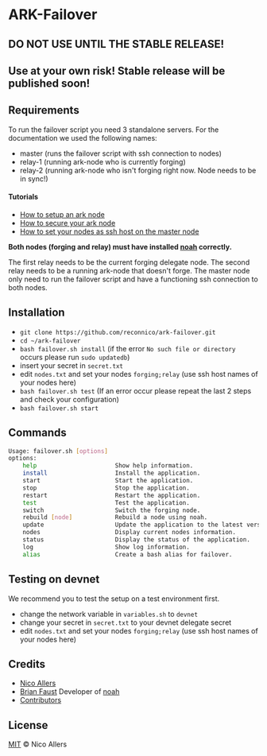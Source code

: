 # ARK-Failover

## DO NOT USE UNTIL THE STABLE RELEASE!
## Use at your own risk! Stable release will be published soon!

## Requirements

To run the failover script you need 3 standalone servers. For the documentation we used the following names: 

* master (runs the failover script with ssh connection to nodes)
* relay-1 (running ark-node who is currently forging)
* relay-2 (running ark-node who isn't forging right now. Node needs to be in sync!)

#### Tutorials
* [How to setup an ark node](https://blog.ark.io/how-to-setup-a-node-for-ark-and-a-basic-cheat-sheet-4f82910719da)
* [How to secure your ark node](https://blog.ark.io/how-to-secure-your-ark-node-541254028616)
* [How to set your nodes as ssh host on the master node](https://www.digitalocean.com/community/tutorials/how-to-configure-custom-connection-options-for-your-ssh-client)

**Both nodes (forging and relay) must have installed [noah](https://github.com/faustbrian/noah) correctly.**

The first relay needs to be the current forging delegate node. The second relay needs to be a running ark-node that doesn't forge.
The master node only need to run the failover script and have a functioning ssh connection to both nodes.

## Installation

* `git clone https://github.com/reconnico/ark-failover.git`
* `cd ~/ark-failover`
* `bash failover.sh install` (if the error `No such file or directory` occurs please run `sudo updatedb`)
* insert your secret in `secret.txt`
* edit `nodes.txt` and set your nodes `forging;relay` (use ssh host names of your nodes here)
* `bash failover.sh test` (If an error occur please repeat the last 2 steps and check your configuration)
* `bash failover.sh start`

## Commands

```bash
Usage: failover.sh [options]
options:
    help                      Show help information.
    install                   Install the application.
    start                     Start the application.
    stop                      Stop the application.
    restart                   Restart the application.
    test                      Test the application.
    switch                    Switch the forging node.
    rebuild [node]            Rebuild a node using noah.
    update                    Update the application to the latest version.
    nodes                     Display current nodes information.
    status                    Display the status of the application.
    log                       Show log information.
    alias                     Create a bash alias for failover.
```

## Testing on devnet

We recommend you to test the setup on a test environment first.

* change the network variable in `variables.sh` to `devnet`
* change your secret in `secret.txt` to your devnet delegate secret
* edit `nodes.txt` and set your nodes `forging;relay` (use ssh host names of your nodes here)

## Credits
* [Nico Allers](https://github.com/reconnico)
* [Brian Faust](https://github.com/faustbrian) Developer of [noah](https://github.com/faustbrian/noah)
* [Contributors](https://github.com/reconnico/ark-failover/graphs/contributors)

## License

[MIT](LICENSE) © Nico Allers
